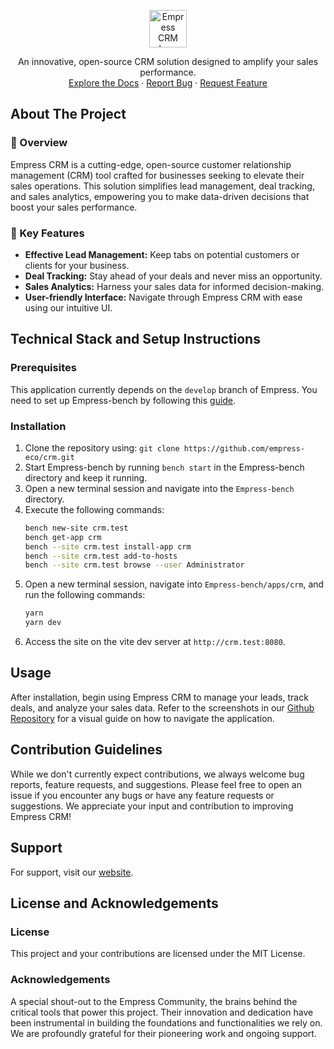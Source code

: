 <p align="center">
  <img src="https://grow.empress.eco/uploads/default/original/2X/1/1f1e1044d3864269d2a613577edb9763890422ab.png" alt="Empress CRM logo" height="60" />
  <p align="center">
    An innovative, open-source CRM solution designed to amplify your sales performance.
    <br />
    <a href="https://grow.empress.eco/">Explore the Docs</a>
    ·
    <a href="https://github.com/empress-eco/crm/issues">Report Bug</a>
    ·
    <a href="https://github.com/empress-eco/crm/issues">Request Feature</a>
  </p>
</p>

## About The Project

### 📖 Overview
Empress CRM is a cutting-edge, open-source customer relationship management (CRM) tool crafted for businesses seeking to elevate their sales operations. This solution simplifies lead management, deal tracking, and sales analytics, empowering you to make data-driven decisions that boost your sales performance.

### 🌟 Key Features
- **Effective Lead Management:** Keep tabs on potential customers or clients for your business.
- **Deal Tracking:** Stay ahead of your deals and never miss an opportunity.
- **Sales Analytics:** Harness your sales data for informed decision-making.
- **User-friendly Interface:** Navigate through Empress CRM with ease using our intuitive UI.

## Technical Stack and Setup Instructions

### Prerequisites
This application currently depends on the `develop` branch of Empress. You need to set up Empress-bench by following this [guide](https://Empressframework.com/docs/v14/user/en/installation).

### Installation
1. Clone the repository using: `git clone https://github.com/empress-eco/crm.git`
2. Start Empress-bench by running `bench start` in the Empress-bench directory and keep it running.
3. Open a new terminal session and navigate into the `Empress-bench` directory.
4. Execute the following commands:
    ```sh
    bench new-site crm.test
    bench get-app crm
    bench --site crm.test install-app crm
    bench --site crm.test add-to-hosts
    bench --site crm.test browse --user Administrator
    ```
5. Open a new terminal session, navigate into `Empress-bench/apps/crm`, and run the following commands:
    ```sh
    yarn
    yarn dev
    ```
6. Access the site on the vite dev server at `http://crm.test:8080`.

## Usage
After installation, begin using Empress CRM to manage your leads, track deals, and analyze your sales data. Refer to the screenshots in our [Github Repository](https://github.com/empress-eco/crm) for a visual guide on how to navigate the application.

## Contribution Guidelines
While we don't currently expect contributions, we always welcome bug reports, feature requests, and suggestions. Please feel free to open an issue if you encounter any bugs or have any feature requests or suggestions. We appreciate your input and contribution to improving Empress CRM!

## Support
For support, visit our [website](https://grow.empress.eco/).

## License and Acknowledgements
### License
This project and your contributions are licensed under the MIT License.

### Acknowledgements
A special shout-out to the Empress Community, the brains behind the critical tools that power this project. Their innovation and dedication have been instrumental in building the foundations and functionalities we rely on. We are profoundly grateful for their pioneering work and ongoing support.